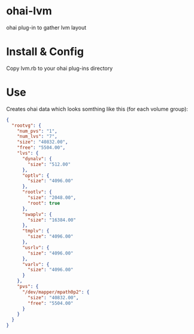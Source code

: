 ohai-lvm
========

ohai plug-in to gather lvm layout

Install & Config
================

Copy lvm.rb to your ohai plug-ins directory


Use
===

Creates ohai data which looks somthing like this (for each volume group):
```json
{
  "rootvg": {
    "num_pvs": "1",
    "num_lvs": "7",
    "size": "40832.00",
    "free": "5504.00",
    "lvs": {
      "dynalv": {
        "size": "512.00"
      },
      "optlv": {
        "size": "4096.00"
      },
      "rootlv": {
        "size": "2048.00",
        "root": true
      },
      "swaplv": {
        "size": "16384.00"
      },
      "tmplv": {
        "size": "4096.00"
      },
      "usrlv": {
        "size": "4096.00"
      },
      "varlv": {
        "size": "4096.00"
      }
    },
    "pvs": {
      "/dev/mapper/mpath0p2": {
        "size": "40832.00",
        "free": "5504.00"
      }
    }
  }
}
```
